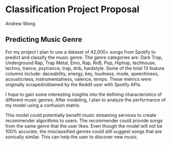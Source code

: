 # Classification Project Proposal

Andrew Wong

## Predicting Music Genre

For my project I plan to use a dataset of 42,000+ songs from Spotify to predict and classify the music genre. The genre categories are:
Dark Trap, Underground Rap, Trap Metal, Emo, Rap, RnB, Pop, Hiphop, techhouse, techno, trance, psytrance, trap, dnb, hardstyle.
Some of the total 13 feature columns include: daceability, energy, key, loudness, mode, speechiness, acousticness, instrumentalness, valence, tempo. These metrics were originally scraped/obtained by the Reddit user with Spotify APIs.

I hope to gain some interesting insights into the defining characteristics of different music genres. After modeling, I plan to analyze the performance of my model using a confusion matrix.

This model could potentially benefit music streaming services to create recommender algorithms to users. The recommender could provide songs from the same genre that the user likes. Even though the model will not be 100% accurate, the misclassified genres could still suggest songs that are sonically similar. This can help the user to discover new music.
